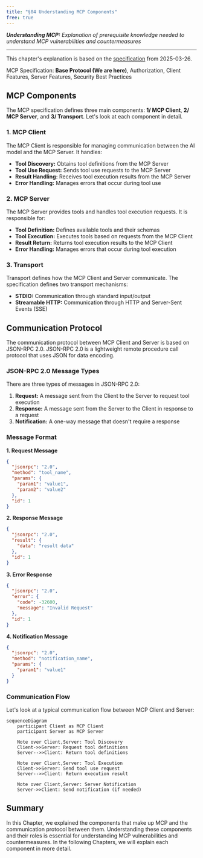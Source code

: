 ```yaml
---
title: "§04 Understanding MCP Components"
free: true
---
```


___Understanding MCP:___ _Explanation of prerequisite knowledge needed to understand MCP vulnerabilities and countermeasures_

---

This chapter's explanation is based on the [specification](https://modelcontextprotocol.io/specification/2025-03-26) from 2025-03-26.

MCP Specification: **Base Protocol (We are here)**, Authorization, Client Features, Server Features, Security Best Practices

## MCP Components

The MCP specification defines three main components: **1/ MCP Client**, **2/ MCP Server**, and **3/ Transport**. Let's look at each component in detail.

### 1. MCP Client

The MCP Client is responsible for managing communication between the AI model and the MCP Server. It handles:

- **Tool Discovery:** Obtains tool definitions from the MCP Server
- **Tool Use Request:** Sends tool use requests to the MCP Server
- **Result Handling:** Receives tool execution results from the MCP Server
- **Error Handling:** Manages errors that occur during tool use

### 2. MCP Server

The MCP Server provides tools and handles tool execution requests. It is responsible for:

- **Tool Definition:** Defines available tools and their schemas
- **Tool Execution:** Executes tools based on requests from the MCP Client
- **Result Return:** Returns tool execution results to the MCP Client
- **Error Handling:** Manages errors that occur during tool execution

### 3. Transport

Transport defines how the MCP Client and Server communicate. The specification defines two transport mechanisms:

- **STDIO:** Communication through standard input/output
- **Streamable HTTP:** Communication through HTTP and Server-Sent Events (SSE)

## Communication Protocol

The communication protocol between MCP Client and Server is based on JSON-RPC 2.0. JSON-RPC 2.0 is a lightweight remote procedure call protocol that uses JSON for data encoding.

### JSON-RPC 2.0 Message Types

There are three types of messages in JSON-RPC 2.0:

1. **Request:** A message sent from the Client to the Server to request tool execution
2. **Response:** A message sent from the Server to the Client in response to a request
3. **Notification:** A one-way message that doesn't require a response

### Message Format

**1. Request Message**

```json
{
  "jsonrpc": "2.0",
  "method": "tool_name",
  "params": {
    "param1": "value1",
    "param2": "value2"
  },
  "id": 1
}
```

**2. Response Message**

```json
{
  "jsonrpc": "2.0",
  "result": {
    "data": "result data"
  },
  "id": 1
}
```

**3. Error Response**

```json
{
  "jsonrpc": "2.0",
  "error": {
    "code": -32600,
    "message": "Invalid Request"
  },
  "id": 1
}
```

**4. Notification Message**

```json
{
  "jsonrpc": "2.0",
  "method": "notification_name",
  "params": {
    "param1": "value1"
  }
}
```

### Communication Flow

Let's look at a typical communication flow between MCP Client and Server:

```mermaid
sequenceDiagram
    participant Client as MCP Client
    participant Server as MCP Server
    
    Note over Client,Server: Tool Discovery
    Client->>Server: Request tool definitions
    Server-->>Client: Return tool definitions
    
    Note over Client,Server: Tool Execution
    Client->>Server: Send tool use request
    Server-->>Client: Return execution result
    
    Note over Client,Server: Server Notification
    Server->>Client: Send notification (if needed)
```

## Summary

In this Chapter, we explained the components that make up MCP and the communication protocol between them. Understanding these components and their roles is essential for understanding MCP vulnerabilities and countermeasures. In the following Chapters, we will explain each component in more detail.
